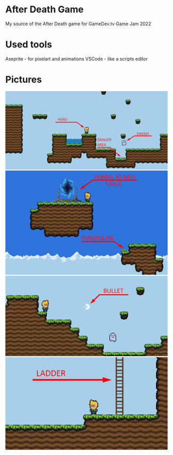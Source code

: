 # After Death Game
 My source of the After Death game for GameDev.tv Game Jam 2022



# Used tools
Aseprite - for pixelart and animations
VSCode - like a scripts editor

# Pictures

![Screenshot from the game](pictures/first_stage.png)
![Screenshot from the game](pictures/portal.png)
![Screenshot from the game](pictures/bullet.png)
![Screenshot from the game](pictures/ladder.png)

